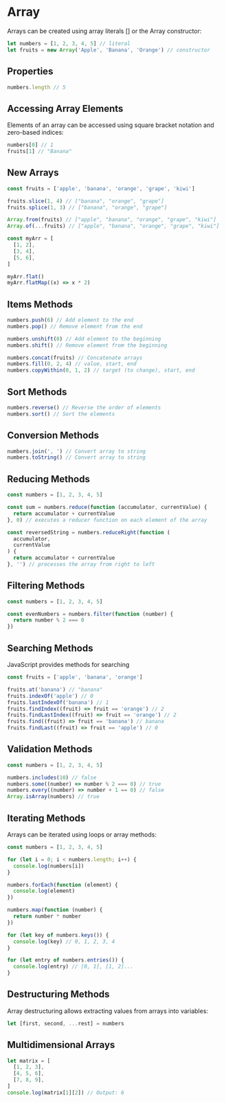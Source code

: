 # Array

Arrays can be created using array literals [] or the Array constructor:

```js
let numbers = [1, 2, 3, 4, 5] // literal
let fruits = new Array('Apple', 'Banana', 'Orange') // constructor
```

## Properties

```js
numbers.length // 5
```

## Accessing Array Elements

Elements of an array can be accessed using square bracket notation and zero-based indices:

```js
numbers[0] // 1
fruits[1] // "Banana"
```

## New Arrays

```js
const fruits = ['apple', 'banana', 'orange', 'grape', 'kiwi']

fruits.slice(1, 4) // ["banana", "orange", "grape"]
fruits.splice(1, 3) // ["banana", "orange", "grape"]

Array.from(fruits) // ["apple", "banana", "orange", "grape", "kiwi"]
Array.of(...fruits) // ["apple", "banana", "orange", "grape", "kiwi"]

const myArr = [
  [1, 2],
  [3, 4],
  [5, 6],
]

myArr.flat()
myArr.flatMap((x) => x * 2)
```

## Items Methods

```js
numbers.push(6) // Add element to the end
numbers.pop() // Remove element from the end

numbers.unshift(0) // Add element to the beginning
numbers.shift() // Remove element from the beginning

numbers.concat(fruits) // Concatenate arrays
numbers.fill(0, 2, 4) // value, start, end
numbers.copyWithin(0, 1, 2) // target (to change), start, end
```

## Sort Methods

```js
numbers.reverse() // Reverse the order of elements
numbers.sort() // Sort the elements
```

## Conversion Methods

```js
numbers.join(', ') // Convert array to string
numbers.toString() // Convert array to string
```

## Reducing Methods

```js
const numbers = [1, 2, 3, 4, 5]

const sum = numbers.reduce(function (accumulator, currentValue) {
  return accumulator + currentValue
}, 0) // executes a reducer function on each element of the array

const reversedString = numbers.reduceRight(function (
  accumulator,
  currentValue
) {
  return accumulator + currentValue
}, '') // processes the array from right to left
```

## Filtering Methods

```js
const numbers = [1, 2, 3, 4, 5]

const evenNumbers = numbers.filter(function (number) {
  return number % 2 === 0
})
```

## Searching Methods

JavaScript provides methods for searching

```js
const fruits = ['apple', 'banana', 'orange']

fruits.at('banana') // "banana"
fruits.indexOf('apple') // 0
fruits.lastIndexOf('banana') // 1
fruits.findIndex((fruit) => fruit == 'orange') // 2
fruits.findLastIndex((fruit) => fruit == 'orange') // 2
fruits.find((fruit) => fruit == 'banana') // banana
fruits.findLast((fruit) => fruit == 'apple') // 0
```

## Validation Methods

```js
const numbers = [1, 2, 3, 4, 5]

numbers.includes(10) // false
numbers.some((number) => number % 2 === 0) // true
numbers.every((number) => number + 1 == 0) // false
Array.isArray(numbers) // true
```

## Iterating Methods

Arrays can be iterated using loops or array methods:

```js
const numbers = [1, 2, 3, 4, 5]

for (let i = 0; i < numbers.length; i++) {
  console.log(numbers[i])
}

numbers.forEach(function (element) {
  console.log(element)
})

numbers.map(function (number) {
  return number * number
})

for (let key of numbers.keys()) {
  console.log(key) // 0, 1, 2, 3, 4
}

for (let entry of numbers.entries()) {
  console.log(entry) // [0, 1], [1, 2]...
}
```

## Destructuring Methods

Array destructuring allows extracting values from arrays into variables:

```js
let [first, second, ...rest] = numbers
```

## Multidimensional Arrays

```js
let matrix = [
  [1, 2, 3],
  [4, 5, 6],
  [7, 8, 9],
]
console.log(matrix[1][2]) // Output: 6
```
